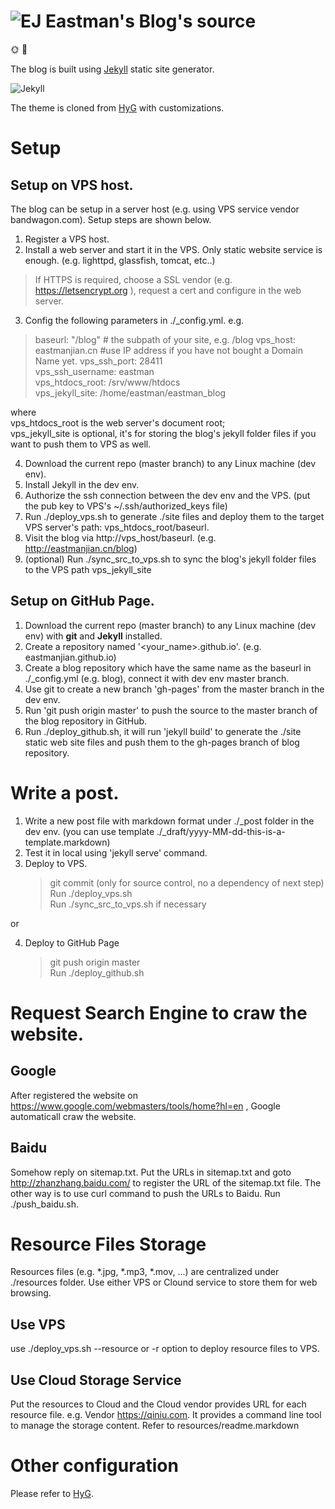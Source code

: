 # ![EJ](http://eastmanjian.cn/blog/favicon.ico) Eastman's Blog's source 



🌞 🏸 

The blog is built using [Jekyll] static site generator.

![Jekyll](https://jekyllrb.com/img/logo-2x.png)

The theme is cloned from [HyG] with customizations. 



# Setup

## Setup on VPS host.

The blog can be setup in a server host (e.g. using VPS service vendor bandwagon.com). Setup steps are shown below.  
1. Register a VPS host.
2. Install a web server and start it in the VPS. Only static website service is enough. (e.g. lighttpd, glassfish, tomcat, etc..)
> If HTTPS is required, choose a SSL vendor (e.g. https://letsencrypt.org ), request a cert and configure in the web server. 
3. Config the following parameters in ./_config.yml. 
e.g.  
>    baseurl: "/blog" # the subpath of your site, e.g. /blog
>    vps_host:         eastmanjian.cn  #use IP address if you have not bought a Domain Name yet.
>    vps_ssh_port:     28411  
>    vps_ssh_username: eastman  
>    vps_htdocs_root:  /srv/www/htdocs  
>    vps_jekyll_site:  /home/eastman/eastman_blog  

where   
  vps_htdocs_root is the web server's document root;  
  vps_jekyll_site is optional, it's for storing the blog's jekyll folder files if you want to push them to VPS as well.  
  
4. Download the current repo (master branch) to any Linux machine (dev env). 
5. Install Jekyll in the dev env.
6. Authorize the ssh connection between the dev env and the VPS. (put the pub key to VPS's ~/.ssh/authorized_keys file)
7. Run ./deploy_vps.sh to generate ./site files and deploy them to the target VPS server's path: vps_htdocs_root/baseurl.
8. Visit the blog via http://vps_host/baseurl. (e.g. http://eastmanjian.cn/blog)
9. (optional) Run ./sync_src_to_vps.sh to sync the blog's jekyll folder files to the VPS path vps_jekyll_site

## Setup on GitHub Page.

1. Download the current repo (master branch) to any Linux machine (dev env) with **git** and **Jekyll** installed.
2. Create a repository named '<your_name>.github.io'. (e.g. eastmanjian.github.io)
3. Create a blog repository which have the same name as the baseurl in ./_config.yml (e.g. blog), connect it with dev env master branch.
4. Use git to create a new branch 'gh-pages' from the master branch in the dev env.
5. Run 'git push origin master' to push the source to the master branch of the blog repository in GitHub.
6. Run ./deploy_github.sh, it will run 'jekyll build' to generate the ./site static web site files and push them to the gh-pages branch of blog repository.

# Write a post.
1. Write a new post file with markdown format under ./_post folder in the dev env. (you can use template ./_draft/yyyy-MM-dd-this-is-a-template.markdown)
2. Test it in local using 'jekyll serve' command.
3. Deploy to VPS. 
    > git commit (only for source control, no a dependency of next step)  
    > Run ./deploy_vps.sh  
    > Run ./sync_src_to_vps.sh if necessary  
    
or  

4. Deploy to GitHub Page
    > git push origin master  
    > Run ./deploy_github.sh  
    
# Request Search Engine to craw the website.
## Google
After registered the website on https://www.google.com/webmasters/tools/home?hl=en , Google automaticall craw the website.
## Baidu
Somehow reply on sitemap.txt. Put the URLs in sitemap.txt and goto http://zhanzhang.baidu.com/ to register the URL of the sitemap.txt file.
The other way is to use curl command to push the URLs to Baidu. Run ./push_baidu.sh.
    
    
# Resource Files Storage
Resources files (e.g. \*.jpg, \*.mp3, \*.mov, ...) are centralized under ./resources folder. 
Use either VPS or Clound service to store them for web browsing.
## Use VPS
use ./deploy_vps.sh --resource or -r option to deploy resource files to VPS.
## Use Cloud Storage Service
Put the resources to Cloud and the Cloud vendor provides URL for each resource file.
e.g. Vendor https://qiniu.com. It provides a command line tool to manage the storage content. Refer to resources/readme.markdown

# Other configuration
Please refer to [HyG].


[jekyll]: https://jekyllrb.com
[HyG]: https://github.com/Gaohaoyang/gaohaoyang.github.io
